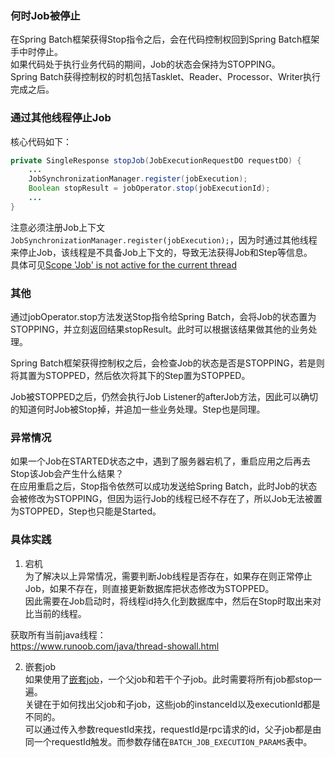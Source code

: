 ### 何时Job被停止
在Spring Batch框架获得Stop指令之后，会在代码控制权回到Spring Batch框架手中时停止。  
如果代码处于执行业务代码的期间，Job的状态会保持为STOPPING。  
Spring Batch获得控制权的时机包括Tasklet、Reader、Processor、Writer执行完成之后。  

### 通过其他线程停止Job
核心代码如下：  
```java
private SingleResponse stopJob(JobExecutionRequestDO requestDO) {
    ...
    JobSynchronizationManager.register(jobExecution);
    Boolean stopResult = jobOperator.stop(jobExecutionId);
    ...
}
```
注意必须注册Job上下文`JobSynchronizationManager.register(jobExecution);`，因为时通过其他线程来停止Job，该线程是不具备Job上下文的，导致无法获得Job和Step等信息。  
具体可见[Scope 'Job' is not active for the current thread](https://github.com/whu2007xqc/SpringBatch/blob/main/%E5%BC%82%E5%B8%B8/Scope%20'Job'%20is%20not%20active%20for%20the%20current%20thread.md)

### 其他
通过jobOperator.stop方法发送Stop指令给Spring Batch，会将Job的状态置为STOPPING，并立刻返回结果stopResult。此时可以根据该结果做其他的业务处理。  

Spring Batch框架获得控制权之后，会检查Job的状态是否是STOPPING，若是则将其置为STOPPED，然后依次将其下的Step置为STOPPED。

Job被STOPPED之后，仍然会执行Job Listener的afterJob方法，因此可以确切的知道何时Job被Stop掉，并追加一些业务处理。Step也是同理。

### 异常情况
如果一个Job在STARTED状态之中，遇到了服务器宕机了，重启应用之后再去Stop该Job会产生什么结果？  
在应用重启之后，Stop指令依然可以成功发送给Spring Batch，此时Job的状态会被修改为STOPPING，但因为运行Job的线程已经不存在了，所以Job无法被置为STOPPED，Step也只能是Started。

### 具体实践
1. 宕机  
为了解决以上异常情况，需要判断Job线程是否存在，如果存在则正常停止Job，如果不存在，则直接更新数据库把状态修改为STOPPED。  
因此需要在Job启动时，将线程id持久化到数据库中，然后在Stop时取出来对比当前的线程。

获取所有当前java线程：  
https://www.runoob.com/java/thread-showall.html

2. 嵌套job  
如果使用了[嵌套job](https://blog.csdn.net/u012045045/article/details/106749715)，一个父job和若干个子job。此时需要将所有job都stop一遍。  
关键在于如何找出父job和子job，这些job的instanceId以及executionId都是不同的。  
可以通过传入参数requestId来找，requestId是rpc请求的id，父子job都是由同一个requestId触发。而参数存储在`BATCH_JOB_EXECUTION_PARAMS`表中。
